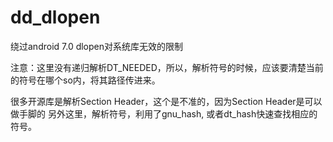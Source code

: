 # dd_dlopen

绕过android 7.0 dlopen对系统库无效的限制

注意：这里没有递归解析DT_NEEDED，所以，解析符号的时候，应该要清楚当前的符号在哪个so内，将其路径传进来。

很多开源库是解析Section Header，这个是不准的，因为Section Header是可以做手脚的
另外这里，解析符号，利用了gnu_hash, 或者dt_hash快速查找相应的符号。
